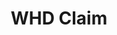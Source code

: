 ---
title: WHD Claim
layout: process
exit: https://webapps.dol.gov/contactwhd/default.aspx
header: Start the filing process with DOL's Wage and Hour Division

before-you-file-markup: "<p>The information below is useful to have on hand when 
filing a complaint with WHD:</p><ul><li>Your name</li><li>Your address and phone number (how you can be contacted)</li><li>The name of the company where you work(ed)</li>"

steps:
  - { text: "Start the process by clicking and filling out the form below or call 1-866-487-9243.", img: "/assets/img/icons/steps/Pencil_Icon.png" }
  - { text: "Your complaint will get routed to the nearest field office  to your employer who will contact you.", img: "/assets/img/icons/steps/Mail_Icon.png" }
  - { text: "The field office will contact you within 2 business days.", img: "/assets/img/icons/steps/Phone_Icon.png" }
  - { text: "We’ll work with you to answer your questions and determine if setting up an investigation is the best course of action.", img: "/assets/img/icons/steps/SpeechBubble_Icon.png" }
  - { text: "If an investigation is set up and finds sufficient evidence, you’ll receive a check for wages lost.", img: "/assets/img/icons/steps/Check_Icon.png" }


here-to-help:
  - All services are free and confidential, whether you are documented or not.
  - Please remember that your employer cannot terminate you or in any other manner discriminate against you for filing a complaint with WHD.

worker-profile:
  - { description: "Sujhey went through something similar, and exercised her rights to receive back pay.", img: "/assets/img/workers/Sujhey_Thumb.jpg", cta: "Read Sujhey's Story", id: "sujhey" }

file:
- { url: "https://www.dol.gov/wecanhelp/howtofilecomplaint.htm", action-cta: "File a Complaint", cta: "File Now" }


---